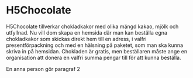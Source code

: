 # H5Chocolate

H5Chocolate tillverkar chokladkakor med olika mängd kakao, mjölk och utfyllnad.
Nu vill dom skapa en hemsida där man kan beställa egna chokladkakor som skickas direkt hem till en adress, i valfri presentförpackning och med en hälsning på paketet, som man ska kunna skriva in på hemsidan. Chokladen är gratis, men beställaren måste ange en organisation att donera en valfri summa pengar till för att kunna beställa. 

En anna person gör paragraf 2
